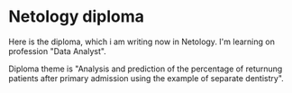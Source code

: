 # Netology diploma
Here is the diploma, which i am writing now in Netology. I'm learning on profession "Data Analyst".

Diploma theme is "Analysis and prediction of the percentage of returnung patients after primary admission using the example of separate dentistry".
